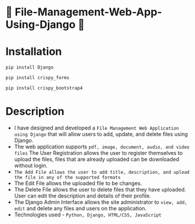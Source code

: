 # 📁 File-Management-Web-App-Using-Django 📁
# Installation
```
pip install Django

```
```
pip install crispy_forms

```
```
pip install crispy_bootstrap4

```
# Description
- I have designed and developed a `File Management Web Application using Django` that will allow users to add, update, and delete files using Django.
- The web application supports `pdf, image, document, audio, and video files` The User Registration allows the user to register themselves to upload the files, files that are already uploaded can be downloaded without login.
- `The Add File allows the user to add title, description, and upload the file in any of the supported formats`
- The Edit File allows the uploaded file to be changes.
- The Delete File allows the user to delete files that they have uploaded. User can edit the description and details of their profile.
- The Django Admin Interface allows the site administrator to `view, add, edit` and delete any files and users on the application.
- Technologies used - `Python, Django, HTML/CSS, JavaScript` 
